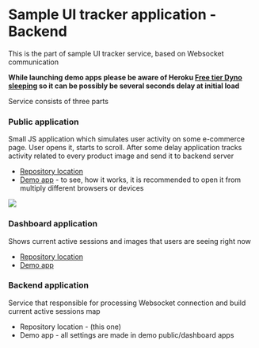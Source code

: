 # Sample UI tracker application - Backend

This is the part of sample UI tracker service, based on Websocket communication

**While launching demo apps please be aware of Heroku [Free tier Dyno sleeping](https://devcenter.heroku.com/articles/free-dyno-hours#dyno-sleeping)
so it can be possibly be several seconds delay at initial load**

Service consists of three parts

### Public application

Small JS application which simulates user activity on some e-commerce page. User opens it, starts to scroll.
After some delay application tracks activity related to every product image and send it to backend server

* [Repository location](https://github.com/gvital3230/ui-tracker-public)
* [Demo app](https://ui-tracker-public.herokuapp.com) - to see, how it works, it is recommended to open it from multiply different browsers or devices

![](assets/howto.gif)

### Dashboard application

Shows current active sessions and images that users are seeing right now

* [Repository location](https://github.com/gvital3230/ui-tracker-dashboard)
* [Demo app](https://ui-tracker-dashboard.herokuapp.com)

### Backend application

Service that responsible for processing Websocket connection and build current active sessions map

* Repository location - (this one)
* Demo app - all settings are made in demo public/dashboard apps

